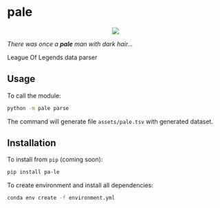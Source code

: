 # pale

<p align="center">
    <img src="https://64.media.tumblr.com/39fcdd44fe0177e9e1df8130a4ebc816/tumblr_nx84ufmhmE1s77321o1_1280.png"/>
</p>

*There was once a **pale** man with dark hair...*

League Of Legends data parser

## Usage

To call the module:

```sh
python -m pale parse
```

The command will generate file `assets/pale.tsv` with generated dataset.

## Installation

To install from `pip` (coming soon):

```sh
pip install pa-le
```

To create environment and install all dependencies:

```sh
conda env create -f environment.yml
```
